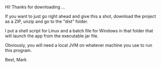 Hi! Thanks for downloading ...

If you want to just go right ahead and give this a shot, download the project as a ZIP, unzip and go to the "dist" folder.

I put a shell script for Linux and a batch file for Windows in that folder that will launch the app from the executable jar file.

Obviously, you will need a local JVM on whatever machine you use to run this program.

Best, Mark

